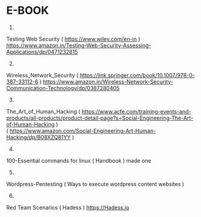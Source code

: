 # E-BOOK

1.
Testing Web Security   ( https://www.wiley.com/en-in  )
      https://www.amazon.in/Testing-Web-Security-Assessing-Applications/dp/0471232815

2.
 Wireless_Network_Security  ( https://link.springer.com/book/10.1007/978-0-387-33112-6 )
       https://www.amazon.in/Wireless-Network-Security-Communication-Technology/dp/0387280405
  
3.
The_Art_of_Human_Hacking    ( https://www.acfe.com/training-events-and-products/all-products/product-detail-page?s=Social-Engineering-The-Art-of-Human-Hacking )     
       ( https://www.amazon.com/Social-Engineering-Art-Human-Hacking/dp/B08XZQ81YY )
      
4.
100-Essential commands for linux   ( Handbook )   made one

5.
 Wordpress-Pentesting  ( Ways to execute wordpress content websites )

6.
Red Team Scenarios ( Hadess )
https://Hadess.io




